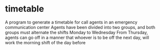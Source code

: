 # timetable
A program to generate a timetable for call agents in an emergency communication center
Agents have been divided into two groups, and both groups must alternate the shifts Monday to Wednesday
From Thursday, agents can go off in a manner that whoever is to be off the next day, will work the morning shift of the day before
